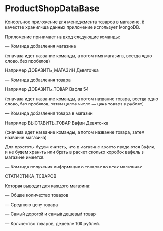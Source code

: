 # ProductShopDataBase
Консольное приложение для менеджмента товаров в магазине. В качестве хранилища данных приложение использует MongoDB.

Приложение принимает на вход следующие команды:

— Команда добавления магазина

(сначала идет название команды, а потом имя магазина, всегда одно слово, без пробелов)

Например ДОБАВИТЬ_МАГАЗИН Девяточка

— Команда добавления товара

Например ДОБАВИТЬ_ТОВАР Вафли 54

(сначала идет название команды, а потом название товара, всегда одно слово, без пробелов, затем целое число — цена товара в рублях)

— Команда добавления товара в магазин

Например ВЫСТАВИТЬ_ТОВАР Вафли Девяточка

(сначала идет название команды, а потом название товара, затем название магазина)

Для простоты будем считать, что в магазине просто продаются Вафли, и не будем хранить или брать в расчет сколько коробок вафель в магазине имеется.

— Команда получения информации о товарах во всех магазинах

СТАТИСТИКА_ТОВАРОВ

Которая выводит для каждого магазина:

— Общее количество товаров

— Среднюю цену товара

— Самый дорогой и самый дешевый товар

— Количество товаров, дешевле 100 рублей.
